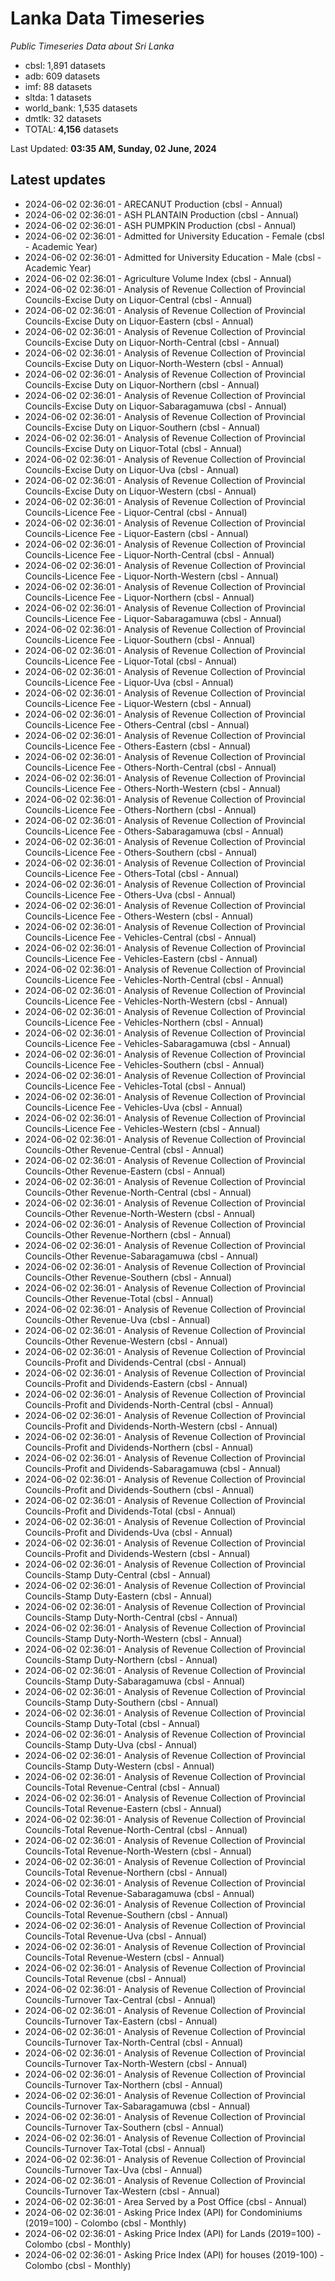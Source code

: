 # Lanka Data Timeseries
*Public Timeseries Data about Sri Lanka*

* cbsl: 1,891 datasets
* adb: 609 datasets
* imf: 88 datasets
* sltda: 1 datasets
* world_bank: 1,535 datasets
* dmtlk: 32 datasets
* TOTAL: **4,156** datasets

Last Updated: **03:35 AM, Sunday, 02 June, 2024**

## Latest updates

* 2024-06-02 02:36:01 - ARECANUT Production (cbsl - Annual)
* 2024-06-02 02:36:01 - ASH PLANTAIN Production (cbsl - Annual)
* 2024-06-02 02:36:01 - ASH PUMPKIN Production (cbsl - Annual)
* 2024-06-02 02:36:01 - Admitted for University Education - Female (cbsl - Academic Year)
* 2024-06-02 02:36:01 - Admitted for University Education - Male (cbsl - Academic Year)
* 2024-06-02 02:36:01 - Agriculture Volume Index (cbsl - Annual)
* 2024-06-02 02:36:01 - Analysis of Revenue Collection of Provincial Councils-Excise Duty on Liquor-Central (cbsl - Annual)
* 2024-06-02 02:36:01 - Analysis of Revenue Collection of Provincial Councils-Excise Duty on Liquor-Eastern (cbsl - Annual)
* 2024-06-02 02:36:01 - Analysis of Revenue Collection of Provincial Councils-Excise Duty on Liquor-North-Central (cbsl - Annual)
* 2024-06-02 02:36:01 - Analysis of Revenue Collection of Provincial Councils-Excise Duty on Liquor-North-Western (cbsl - Annual)
* 2024-06-02 02:36:01 - Analysis of Revenue Collection of Provincial Councils-Excise Duty on Liquor-Northern (cbsl - Annual)
* 2024-06-02 02:36:01 - Analysis of Revenue Collection of Provincial Councils-Excise Duty on Liquor-Sabaragamuwa (cbsl - Annual)
* 2024-06-02 02:36:01 - Analysis of Revenue Collection of Provincial Councils-Excise Duty on Liquor-Southern (cbsl - Annual)
* 2024-06-02 02:36:01 - Analysis of Revenue Collection of Provincial Councils-Excise Duty on Liquor-Total (cbsl - Annual)
* 2024-06-02 02:36:01 - Analysis of Revenue Collection of Provincial Councils-Excise Duty on Liquor-Uva (cbsl - Annual)
* 2024-06-02 02:36:01 - Analysis of Revenue Collection of Provincial Councils-Excise Duty on Liquor-Western (cbsl - Annual)
* 2024-06-02 02:36:01 - Analysis of Revenue Collection of Provincial Councils-Licence Fee - Liquor-Central (cbsl - Annual)
* 2024-06-02 02:36:01 - Analysis of Revenue Collection of Provincial Councils-Licence Fee - Liquor-Eastern (cbsl - Annual)
* 2024-06-02 02:36:01 - Analysis of Revenue Collection of Provincial Councils-Licence Fee - Liquor-North-Central (cbsl - Annual)
* 2024-06-02 02:36:01 - Analysis of Revenue Collection of Provincial Councils-Licence Fee - Liquor-North-Western (cbsl - Annual)
* 2024-06-02 02:36:01 - Analysis of Revenue Collection of Provincial Councils-Licence Fee - Liquor-Northern (cbsl - Annual)
* 2024-06-02 02:36:01 - Analysis of Revenue Collection of Provincial Councils-Licence Fee - Liquor-Sabaragamuwa (cbsl - Annual)
* 2024-06-02 02:36:01 - Analysis of Revenue Collection of Provincial Councils-Licence Fee - Liquor-Southern (cbsl - Annual)
* 2024-06-02 02:36:01 - Analysis of Revenue Collection of Provincial Councils-Licence Fee - Liquor-Total (cbsl - Annual)
* 2024-06-02 02:36:01 - Analysis of Revenue Collection of Provincial Councils-Licence Fee - Liquor-Uva (cbsl - Annual)
* 2024-06-02 02:36:01 - Analysis of Revenue Collection of Provincial Councils-Licence Fee - Liquor-Western (cbsl - Annual)
* 2024-06-02 02:36:01 - Analysis of Revenue Collection of Provincial Councils-Licence Fee - Others-Central (cbsl - Annual)
* 2024-06-02 02:36:01 - Analysis of Revenue Collection of Provincial Councils-Licence Fee - Others-Eastern (cbsl - Annual)
* 2024-06-02 02:36:01 - Analysis of Revenue Collection of Provincial Councils-Licence Fee - Others-North-Central (cbsl - Annual)
* 2024-06-02 02:36:01 - Analysis of Revenue Collection of Provincial Councils-Licence Fee - Others-North-Western (cbsl - Annual)
* 2024-06-02 02:36:01 - Analysis of Revenue Collection of Provincial Councils-Licence Fee - Others-Northern (cbsl - Annual)
* 2024-06-02 02:36:01 - Analysis of Revenue Collection of Provincial Councils-Licence Fee - Others-Sabaragamuwa (cbsl - Annual)
* 2024-06-02 02:36:01 - Analysis of Revenue Collection of Provincial Councils-Licence Fee - Others-Southern (cbsl - Annual)
* 2024-06-02 02:36:01 - Analysis of Revenue Collection of Provincial Councils-Licence Fee - Others-Total (cbsl - Annual)
* 2024-06-02 02:36:01 - Analysis of Revenue Collection of Provincial Councils-Licence Fee - Others-Uva (cbsl - Annual)
* 2024-06-02 02:36:01 - Analysis of Revenue Collection of Provincial Councils-Licence Fee - Others-Western (cbsl - Annual)
* 2024-06-02 02:36:01 - Analysis of Revenue Collection of Provincial Councils-Licence Fee - Vehicles-Central (cbsl - Annual)
* 2024-06-02 02:36:01 - Analysis of Revenue Collection of Provincial Councils-Licence Fee - Vehicles-Eastern (cbsl - Annual)
* 2024-06-02 02:36:01 - Analysis of Revenue Collection of Provincial Councils-Licence Fee - Vehicles-North-Central (cbsl - Annual)
* 2024-06-02 02:36:01 - Analysis of Revenue Collection of Provincial Councils-Licence Fee - Vehicles-North-Western (cbsl - Annual)
* 2024-06-02 02:36:01 - Analysis of Revenue Collection of Provincial Councils-Licence Fee - Vehicles-Northern (cbsl - Annual)
* 2024-06-02 02:36:01 - Analysis of Revenue Collection of Provincial Councils-Licence Fee - Vehicles-Sabaragamuwa (cbsl - Annual)
* 2024-06-02 02:36:01 - Analysis of Revenue Collection of Provincial Councils-Licence Fee - Vehicles-Southern (cbsl - Annual)
* 2024-06-02 02:36:01 - Analysis of Revenue Collection of Provincial Councils-Licence Fee - Vehicles-Total (cbsl - Annual)
* 2024-06-02 02:36:01 - Analysis of Revenue Collection of Provincial Councils-Licence Fee - Vehicles-Uva (cbsl - Annual)
* 2024-06-02 02:36:01 - Analysis of Revenue Collection of Provincial Councils-Licence Fee - Vehicles-Western (cbsl - Annual)
* 2024-06-02 02:36:01 - Analysis of Revenue Collection of Provincial Councils-Other Revenue-Central (cbsl - Annual)
* 2024-06-02 02:36:01 - Analysis of Revenue Collection of Provincial Councils-Other Revenue-Eastern (cbsl - Annual)
* 2024-06-02 02:36:01 - Analysis of Revenue Collection of Provincial Councils-Other Revenue-North-Central (cbsl - Annual)
* 2024-06-02 02:36:01 - Analysis of Revenue Collection of Provincial Councils-Other Revenue-North-Western (cbsl - Annual)
* 2024-06-02 02:36:01 - Analysis of Revenue Collection of Provincial Councils-Other Revenue-Northern (cbsl - Annual)
* 2024-06-02 02:36:01 - Analysis of Revenue Collection of Provincial Councils-Other Revenue-Sabaragamuwa (cbsl - Annual)
* 2024-06-02 02:36:01 - Analysis of Revenue Collection of Provincial Councils-Other Revenue-Southern (cbsl - Annual)
* 2024-06-02 02:36:01 - Analysis of Revenue Collection of Provincial Councils-Other Revenue-Total (cbsl - Annual)
* 2024-06-02 02:36:01 - Analysis of Revenue Collection of Provincial Councils-Other Revenue-Uva (cbsl - Annual)
* 2024-06-02 02:36:01 - Analysis of Revenue Collection of Provincial Councils-Other Revenue-Western (cbsl - Annual)
* 2024-06-02 02:36:01 - Analysis of Revenue Collection of Provincial Councils-Profit and Dividends-Central (cbsl - Annual)
* 2024-06-02 02:36:01 - Analysis of Revenue Collection of Provincial Councils-Profit and Dividends-Eastern (cbsl - Annual)
* 2024-06-02 02:36:01 - Analysis of Revenue Collection of Provincial Councils-Profit and Dividends-North-Central (cbsl - Annual)
* 2024-06-02 02:36:01 - Analysis of Revenue Collection of Provincial Councils-Profit and Dividends-North-Western (cbsl - Annual)
* 2024-06-02 02:36:01 - Analysis of Revenue Collection of Provincial Councils-Profit and Dividends-Northern (cbsl - Annual)
* 2024-06-02 02:36:01 - Analysis of Revenue Collection of Provincial Councils-Profit and Dividends-Sabaragamuwa (cbsl - Annual)
* 2024-06-02 02:36:01 - Analysis of Revenue Collection of Provincial Councils-Profit and Dividends-Southern (cbsl - Annual)
* 2024-06-02 02:36:01 - Analysis of Revenue Collection of Provincial Councils-Profit and Dividends-Total (cbsl - Annual)
* 2024-06-02 02:36:01 - Analysis of Revenue Collection of Provincial Councils-Profit and Dividends-Uva (cbsl - Annual)
* 2024-06-02 02:36:01 - Analysis of Revenue Collection of Provincial Councils-Profit and Dividends-Western (cbsl - Annual)
* 2024-06-02 02:36:01 - Analysis of Revenue Collection of Provincial Councils-Stamp Duty-Central (cbsl - Annual)
* 2024-06-02 02:36:01 - Analysis of Revenue Collection of Provincial Councils-Stamp Duty-Eastern (cbsl - Annual)
* 2024-06-02 02:36:01 - Analysis of Revenue Collection of Provincial Councils-Stamp Duty-North-Central (cbsl - Annual)
* 2024-06-02 02:36:01 - Analysis of Revenue Collection of Provincial Councils-Stamp Duty-North-Western (cbsl - Annual)
* 2024-06-02 02:36:01 - Analysis of Revenue Collection of Provincial Councils-Stamp Duty-Northern (cbsl - Annual)
* 2024-06-02 02:36:01 - Analysis of Revenue Collection of Provincial Councils-Stamp Duty-Sabaragamuwa (cbsl - Annual)
* 2024-06-02 02:36:01 - Analysis of Revenue Collection of Provincial Councils-Stamp Duty-Southern (cbsl - Annual)
* 2024-06-02 02:36:01 - Analysis of Revenue Collection of Provincial Councils-Stamp Duty-Total (cbsl - Annual)
* 2024-06-02 02:36:01 - Analysis of Revenue Collection of Provincial Councils-Stamp Duty-Uva (cbsl - Annual)
* 2024-06-02 02:36:01 - Analysis of Revenue Collection of Provincial Councils-Stamp Duty-Western (cbsl - Annual)
* 2024-06-02 02:36:01 - Analysis of Revenue Collection of Provincial Councils-Total Revenue-Central (cbsl - Annual)
* 2024-06-02 02:36:01 - Analysis of Revenue Collection of Provincial Councils-Total Revenue-Eastern (cbsl - Annual)
* 2024-06-02 02:36:01 - Analysis of Revenue Collection of Provincial Councils-Total Revenue-North-Central (cbsl - Annual)
* 2024-06-02 02:36:01 - Analysis of Revenue Collection of Provincial Councils-Total Revenue-North-Western (cbsl - Annual)
* 2024-06-02 02:36:01 - Analysis of Revenue Collection of Provincial Councils-Total Revenue-Northern (cbsl - Annual)
* 2024-06-02 02:36:01 - Analysis of Revenue Collection of Provincial Councils-Total Revenue-Sabaragamuwa (cbsl - Annual)
* 2024-06-02 02:36:01 - Analysis of Revenue Collection of Provincial Councils-Total Revenue-Southern (cbsl - Annual)
* 2024-06-02 02:36:01 - Analysis of Revenue Collection of Provincial Councils-Total Revenue-Uva (cbsl - Annual)
* 2024-06-02 02:36:01 - Analysis of Revenue Collection of Provincial Councils-Total Revenue-Western (cbsl - Annual)
* 2024-06-02 02:36:01 - Analysis of Revenue Collection of Provincial Councils-Total Revenue (cbsl - Annual)
* 2024-06-02 02:36:01 - Analysis of Revenue Collection of Provincial Councils-Turnover Tax-Central (cbsl - Annual)
* 2024-06-02 02:36:01 - Analysis of Revenue Collection of Provincial Councils-Turnover Tax-Eastern (cbsl - Annual)
* 2024-06-02 02:36:01 - Analysis of Revenue Collection of Provincial Councils-Turnover Tax-North-Central (cbsl - Annual)
* 2024-06-02 02:36:01 - Analysis of Revenue Collection of Provincial Councils-Turnover Tax-North-Western (cbsl - Annual)
* 2024-06-02 02:36:01 - Analysis of Revenue Collection of Provincial Councils-Turnover Tax-Northern (cbsl - Annual)
* 2024-06-02 02:36:01 - Analysis of Revenue Collection of Provincial Councils-Turnover Tax-Sabaragamuwa (cbsl - Annual)
* 2024-06-02 02:36:01 - Analysis of Revenue Collection of Provincial Councils-Turnover Tax-Southern (cbsl - Annual)
* 2024-06-02 02:36:01 - Analysis of Revenue Collection of Provincial Councils-Turnover Tax-Total (cbsl - Annual)
* 2024-06-02 02:36:01 - Analysis of Revenue Collection of Provincial Councils-Turnover Tax-Uva (cbsl - Annual)
* 2024-06-02 02:36:01 - Analysis of Revenue Collection of Provincial Councils-Turnover Tax-Western (cbsl - Annual)
* 2024-06-02 02:36:01 - Area Served by a Post Office (cbsl - Annual)
* 2024-06-02 02:36:01 - Asking Price Index (API) for Condominiums (2019=100) - Colombo (cbsl - Monthly)
* 2024-06-02 02:36:01 - Asking Price Index (API) for Lands (2019=100) - Colombo (cbsl - Monthly)
* 2024-06-02 02:36:01 - Asking Price Index (API) for houses (2019-100) - Colombo (cbsl - Monthly)